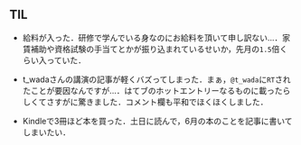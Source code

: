 ## TIL

* 給料が入った．研修で学んでいる身なのにお給料を頂いて申し訳ない...．家賃補助や資格試験の手当てとかが振り込まれているせいか，先月の`1.5`倍くらい入っていた．

* t_wadaさんの講演の記事が軽くバズってしまった．まぁ，`@t_wada`に`RT`されたことが要因なんですが...．はてブのホットエントリーなるものに載ったらしくてさすがに驚きました．コメント欄も平和でほくほくしました．

* Kindleで3冊ほど本を買った．土日に読んで，6月の本のことを記事に書いてしまいたい．